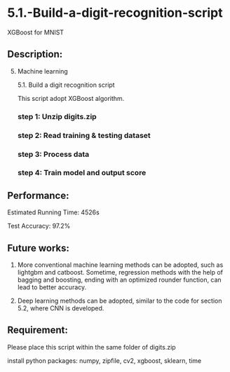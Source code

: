 # 5.1.-Build-a-digit-recognition-script
XGBoost for MNIST

## Description:
5. Machine learning

    5.1. Build a digit recognition script
    
    This script adopt XGBoost algorithm.
    
    ### step 1: Unzip digits.zip
    
    ### step 2: Read training & testing dataset
    
    ### step 3: Process data
    
    ### step 4: Train model and output score


## Performance:
Estimated Running Time: 4526s

Test Accuracy: 97.2%


## Future works:

1. More conventional machine learning methods can be adopted, such as lightgbm and catboost. Sometime, regression methods with the help of bagging and boosting, ending with an optimized rounder function, can lead to better accuracy.

2. Deep learning methods can be adopted, similar to the code for section 5.2, where CNN is developed.

## Requirement: 
Please place this script within the same folder of digits.zip

install python packages: numpy, zipfile, cv2, xgboost, sklearn, time
